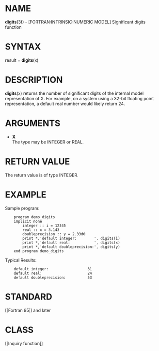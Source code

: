 # NAME

**digits**(3f) - \[FORTRAN:INTRINSIC:NUMERIC MODEL\] Significant digits
function

# SYNTAX

result = **digits**(x)

# DESCRIPTION

**digits**(x) returns the number of significant digits of the internal
model representation of X. For example, on a system using a 32-bit
floating point representation, a default real number would likely return
24.

# ARGUMENTS

  - **X**  
    The type may be INTEGER or REAL.

# RETURN VALUE

The return value is of type INTEGER.

# EXAMPLE

Sample program:

``` 
    program demo_digits
    implicit none
        integer :: i = 12345
        real :: x = 3.143
        doubleprecision :: y = 2.33d0
        print *,'default integer:        ', digits(i)
        print *,'default real:           ', digits(x)
        print *,'default doubleprecision:', digits(y)
    end program demo_digits
```

Typical Results:

``` 
    default integer:                  31
    default real:                     24
    default doubleprecision:          53
```

# STANDARD

\[\[Fortran 95\]\] and later

# CLASS

\[\[Inquiry function\]\]
